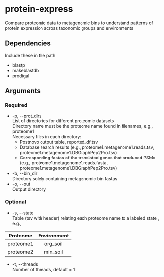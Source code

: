 # protein-express
Compare proteomic data to metagenomic bins to understand patterns of protein expression across taxonomic groups and environments

## Dependencies
Include these in the path
- blastp
- makeblastdb
- prodigal

## Arguments
### Required
- -p, --prot_dirs <br />
List of directories for different proteomic datasets <br />
Directory name must be the proteome name found in filenames, e.g., proteome1 <br />
Necessary files in each directory: <br />
  - Postnovo output table, reported_df.tsv
  - Database search results (e.g., proteome1.metagenome1.reads.tsv, proteome1.metagenome1.DBGraphPep2Pro.tsv)
  - Corresponding fastas of the translated genes that produced PSMs (e.g., proteome1.metagenome1.reads.fasta, proteome1.metagenome1.DBGraphPep2Pro.tsv)
- -b, --bin_dir <br />
Directory solely containing metagenomic bin fastas <br />
- -o, --out <br />
Output directory
### Optional
- -s, --state <br />
Table (tsv with header) relating each proteome name to a labeled state , e.g., <br />

| Proteome  | Environment |
|:---------:|:-----------:|
| proteome1 | org_soil    |
| proteome2 | min_soil    |

- -t, --threads <br />
Number of threads, default = 1
